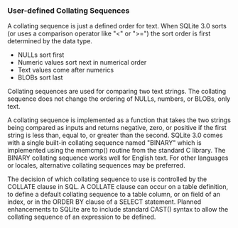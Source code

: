 ### User\-defined Collating Sequences



A collating sequence is just a defined order for text. When SQLite 3\.0
sorts (or uses a comparison operator like "\<" or "\>\=") the sort
order is first determined by the data type.



* NULLs sort first
* Numeric values sort next in numerical order
* Text values come after numerics
* BLOBs sort last



Collating sequences are used for comparing two text strings.
The collating sequence does not change the ordering of NULLs, numbers,
or BLOBs, only text.




A collating sequence is implemented as a function that takes the
two strings being compared as inputs and returns negative, zero, or
positive if the first string is less than, equal to, or greater than
the second.
SQLite 3\.0 comes with a single built\-in collating sequence named "BINARY"
which is implemented using the memcmp() routine from the standard C library.
The BINARY collating sequence works well for English text. For other
languages or locales, alternative collating sequences may be preferred.




The decision of which collating sequence to use is controlled by the
COLLATE clause in SQL. A COLLATE clause can occur on a table definition,
to define a default collating sequence to a table column, or on field
of an index, or in the ORDER BY clause of a SELECT statement.
Planned enhancements to SQLite are to include standard CAST() syntax
to allow the collating sequence of an expression to be defined.



